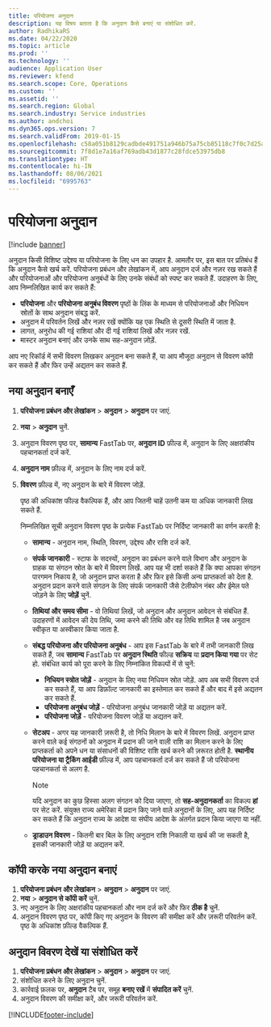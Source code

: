 ```yaml
---
title: परियोजना अनुदान
description: यह विषय बताता है कि अनुदान कैसे बनाएं या संशोधित करें.
author: RadhikaRS
ms.date: 04/22/2020
ms.topic: article
ms.prod: ''
ms.technology: ''
audience: Application User
ms.reviewer: kfend
ms.search.scope: Core, Operations
ms.custom: ''
ms.assetid: ''
ms.search.region: Global
ms.search.industry: Service industries
ms.author: andchoi
ms.dyn365.ops.version: 7
ms.search.validFrom: 2019-01-15
ms.openlocfilehash: c58a051b8129cadbde491751a946b75a75cb85118c7f0c7d25a06d322ffea596
ms.sourcegitcommit: 7f8d1e7a16af769adb43d1877c28fdce53975db8
ms.translationtype: HT
ms.contentlocale: hi-IN
ms.lasthandoff: 08/06/2021
ms.locfileid: "6995763"
---
```

# <a name="project-grants"></a>परियोजना अनुदान

[!include [banner](../includes/banner.md)]

अनुदान किसी विशिष्ट उद्देश्य या परियोजना के लिए धन का उपहार है. आमतौर पर, इस बात पर प्रतिबंध हैं कि अनुदान कैसे खर्च करें. परियोजना प्रबंधन और लेखांकन में, आप अनुदान दर्ज और नज़र रख सकते हैं और परियोजनाओं और परियोजना अनुबंधों के लिए उनके संबंधों को स्पष्ट कर सकते हैं. उदाहरण के लिए, आप निम्नलिखित कार्य कर सकते हैं:

- **परियोजना** और **परियोजना अनुबंध विवरण** पृष्ठों के लिंक के माध्यम से परियोजनाओं और निधियन स्रोतों के साथ अनुदान संबद्ध करें.
- अनुदान में परिवर्तन लिखें और नज़र रखें क्योंकि यह एक स्थिति से दूसरी स्थिति में जाता है.
- लागत, अनुरोध की गई राशियां और दी गई राशियां लिखें और नज़र रखें.
- मास्टर अनुदान बनाएं और उनके साथ सह-अनुदान जो़ड़ें.

आप नए रिकॉर्ड में सभी विवरण लिखकर अनुदान बना सकते हैं, या आप मौजूदा अनुदान से विवरण कॉपी कर सकते हैं और फिर उन्हें अद्यतन कर सकते हैं.

## <a name="create-a-new-grant"></a>नया अनुदान बनाएँ

1. **परियोजना प्रबंधन और लेखांकन** \> **अनुदान** \> **अनुदान** पर जाएं.
2. **नया** \> **अनुदान** चुनें.
3. अनुदान विवरण पृष्ठ पर, **सामान्य** FastTab पर, **अनुदान ID** फ़ील्ड में, अनुदान के लिए अक्षरांकीय पहचानकर्ता दर्ज करें.
4. **अनुदान नाम** फ़ील्ड में, अनुदान के लिए नाम दर्ज करें.
5. **विवरण** फ़ील्ड में, नए अनुदान के बारे में विवरण जोड़ें.

    पृष्ठ की अधिकांश फील्ड वैकल्पिक हैं, और आप जितनी चाहें उतनी कम या अधिक जानकारी लिख सकते हैं.

    निम्नलिखित सूची अनुदान विवरण पृष्ठ के प्रत्येक FastTab पर निर्दिष्ट जानकारी का वर्णन करती है:

    - **सामान्य** - अनुदान नाम, स्थिति, विवरण, उद्देश्य और राशि दर्ज करें.
    - **संपर्क जानकारी** - स्टाफ के सदस्यों, अनुदान का प्रबंधन करने वाले विभाग और अनुदान के ग्राहक या संगठन स्रोत के बारे में विवरण लिखें. आप यह भी दर्शा सकते हैं कि क्या आपका संगठन पारगमन निकाय है, जो अनुदान प्राप्त करता है और फिर इसे किसी अन्य प्राप्तकर्ता को देता है. अनुदान प्रदान करने वाले संगठन के लिए संपर्क जानकारी जैसे टेलीफोन नंबर और ईमेल पते जोड़ने के लिए **जोड़ें** चुनें.
    - **तिथियां और समय सीमा** - वो तिथियां लिखें, जो अनुदान और अनुदान आवेदन से संबंधित हैं. उदाहरणों में आवेदन की देय तिथि, जमा करने की तिथि और वह तिथि शामिल है जब अनुदान स्वीकृत या अस्वीकार किया जाता है.
    - **संबद्ध परियोजना और परियोजना अनुबंध** - आप इस FastTab के बारे में तभी जानकारी लिख सकते हैं, जब **सामान्य** FastTab पर **अनुदान स्थिति** फील्ड **सक्रिय** या **प्रदान किया गया** पर सेट हो. संबंधित कार्य को पूरा करने के लिए निम्नांकित विकल्पों में से चुनें:

        - **निधियन स्त्रोत जोड़ें** - अनुदान के लिए नया निधियन स्रोत जोड़ें. आप अब सभी विवरण दर्ज कर सकते हैं, या आप डिफ़ॉल्ट जानकारी का इस्तेमाल कर सकते हैं और बाद में इसे अद्यतन कर सकते हैं.
        - **परियोजना अनुबंध जोड़ें** - परियोजना अनुबंध जानकारी जोड़ें या अद्यतन करें.
        - **परियोजना जोड़ें** - परियोजना विवरण जोड़ें या अद्यतन करें.

    - **सेटअप** - अगर यह जानकारी ज़रूरी है, तो निधि मिलान के बारे में विवरण लिखें. अनुदान प्राप्त करने वाले कई संगठनों को अनुदान में प्रदान की जाने वाली राशि का मिलान करने के लिए प्राप्तकर्ता को अपने धन या संसाधनों की विशिष्ट राशि खर्च करने की ज़रूरत होती है. **स्थानीय परियोजना या ट्रैकिंग आईडी** फ़ील्ड में, आप पहचानकर्ता दर्ज कर सकते हैं जो परियोजना पहचानकर्ता से अलग है.

        > [!NOTE]
        > यदि अनुदान का कुछ हिस्सा अलग संगठन को दिया जाएगा, तो **सह-अनुदानकर्ता** का विकल्प **हां** पर सेट करें. संयुक्त राज्य अमेरिका में प्रदान किए जाने वाले अनुदानों के लिए, आप यह निर्दिष्ट कर सकते हैं कि अनुदान राज्य के आदेश या संघीय आदेश के अंतर्गत प्रदान किया जाएगा या नहीं.

    - **ड्राडाउन विवरण** - कितनी बार बिल के लिए अनुदान राशि निकाली या खर्च की जा सकती है, इसकी जानकारी जोड़ें या अद्यतन करें.

## <a name="create-a-new-grant-from-a-copy"></a>कॉपी करके नया अनुदान बनाएं

1. **परियोजना प्रबंधन और लेखांकन** \> **अनुदान** \> **अनुदान** पर जाएं.
2. **नया** \> **अनुदान से कॉपी करें** चुनें.
3. नए अनुदान के लिए अक्षरांकीय पहचानकर्ता और नाम दर्ज करें और फिर **ठीक है** चुनें.
4. अनुदान विवरण पृष्ठ पर, कॉपी किए गए अनुदान के विवरण की समीक्षा करें और ज़रूरी परिवर्तन करें. पृष्ठ के अधिकांश फ़ील्ड वैकल्पिक हैं.

## <a name="view-or-modify-grant-details"></a>अनुदान विवरण देखें या संशोधित करें

1. **परियोजना प्रबंधन और लेखांकन** \> **अनुदान** \> **अनुदान** पर जाएं.
2. संशोधित करने के लिए अनुदान चुनें.
3. कार्रवाई फ़लक पर, **अनुदान** टैब पर, समूह **बनाए रखें** में **संपादित करें** चुनें.
4. अनुदान विवरण की समीक्षा करें, और जरूरी परिवर्तन करें.


[!INCLUDE[footer-include](../includes/footer-banner.md)]